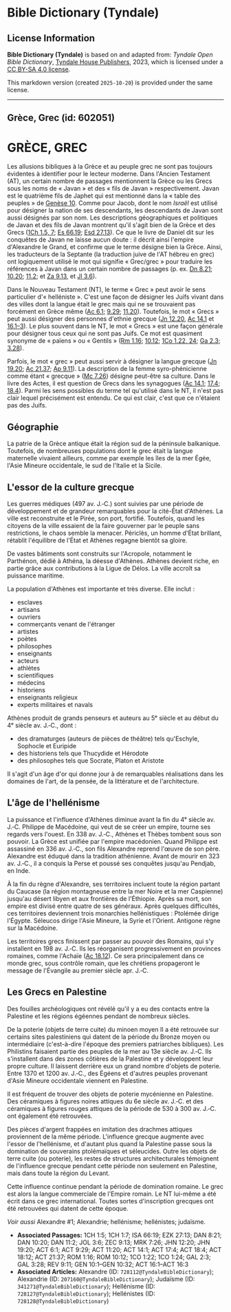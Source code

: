 # Bible Dictionary (Tyndale)

## License Information

**Bible Dictionary (Tyndale)** is based on and adapted from: _Tyndale Open Bible Dictionary_, [Tyndale House Publishers](https://tyndaleopenresources.com/), 2023, which is licensed under a [CC BY-SA 4.0 license](https://creativecommons.org/licenses/by-sa/4.0/legalcode.en).

This markdown version (created `2025-10-20`) is provided under the same license.



--------------------------------

## Grèce, Grec (id: 602051)

GRÈCE, GREC
===========

Les allusions bibliques à la Grèce et au peuple grec ne sont pas toujours évidentes à identifier pour le lecteur moderne. Dans l'Ancien Testament (AT), un certain nombre de passages mentionnent la Grèce ou les Grecs sous les noms de « Javan » et des « fils de Javan » respectivement. Javan est le quatrième fils de Japhet qui est mentionné dans la « table des peuples » de [Genèse 10](https://ref.ly/Gen10:1-Gen10:32). Comme pour Jacob, dont le nom *Israël* est utilisé pour désigner la nation de ses descendants, les descendants de Javan sont aussi désignés par son nom. Les descriptions géographiques et politiques de Javan et des fils de Javan montrent qu'il s'agit bien de la Grèce et des Grecs ([1Ch 1\.5, 7](https://ref.ly/1Chr1:5,1Chr1:7); [Es 66\.19](https://ref.ly/Isa66:19); [Esd 27\.13](https://ref.ly/Ezek27:13)). Ce que le livre de Daniel dit sur les conquêtes de Javan ne laisse aucun doute : il décrit ainsi l'empire d'Alexandre le Grand, et confirme que le terme désigne bien la Grèce. Ainsi, les traducteurs de la Septante (la traduction juive de l'AT hébreu en grec) ont logiquement utilisé le mot qui signifie « Grec/grec » pour traduire les références à Javan dans un certain nombre de passages (p. ex. [Dn 8\.21](https://ref.ly/Dan8:21); [10\.20](https://ref.ly/Dan10:20); [11\.2](https://ref.ly/Dan11:2); et [Za 9\.13](https://ref.ly/Zech9:13), et [Jl 3\.6](https://ref.ly/Joel3:6)). 

Dans le Nouveau Testament (NT), le terme « Grec » peut avoir le sens particulier d'« helléniste ». C'est une façon de désigner les Juifs vivant dans des villes dont la langue était le grec mais qui ne se trouvaient pas forcément en Grèce même ([Ac 6\.1](https://ref.ly/Acts6:1); [9\.29](https://ref.ly/Acts9:29); [11\.20](https://ref.ly/Acts11:20)). Toutefois, le mot « Grecs » peut aussi désigner des personnes d'ethnie grecque ([Jn 12\.20](https://ref.ly/John12:20), [Ac 14\.1](https://ref.ly/Acts14:1) et [16\.1–3](https://ref.ly/Acts16:1-Acts16:3)). Le plus souvent dans le NT, le mot « Grecs » est une façon générale pour désigner tous ceux qui ne sont pas Juifs. Ce mot est quasiment synonyme de « païens » ou « Gentils » ([Rm 1\.16](https://ref.ly/Rom1:16); [10\.12](https://ref.ly/Rom10:12); [1Co 1\.22, 24](https://ref.ly/1Cor1:22,1Cor1:24); [Ga 2\.3](https://ref.ly/Gal2:3); [3\.28](https://ref.ly/Gal3:28)).

Parfois, le mot « grec » peut aussi servir à désigner la langue grecque ([Jn 19\.20](https://ref.ly/John19:20); [Ac 21\.37](https://ref.ly/Acts21:37); [Ap 9\.11](https://ref.ly/Rev9:11)). La description de la femme syro\-phénicienne comme étant « grecque » ([Mc 7\.26](https://ref.ly/Mark7:26)) désigne peut\-être sa culture. Dans le livre des Actes, il est question de Grecs dans les synagogues ([Ac 14\.1](https://ref.ly/Acts14:1); [17\.4](https://ref.ly/Acts17:4); [18\.4](https://ref.ly/Acts18:4)). Parmi les sens possibles du terme tel qu'utilisé dans le NT, il n'est pas clair lequel précisément est entendu. Ce qui est clair, c'est que ce n'étaient pas des Juifs.

Géographie
----------

La patrie de la Grèce antique était la région sud de la péninsule balkanique. Toutefois, de nombreuses populations dont le grec était la langue maternelle vivaient ailleurs, comme par exemple les îles de la mer Égée, l'Asie Mineure occidentale, le sud de l'Italie et la Sicile.

L'essor de la culture grecque
-----------------------------

Les guerres médiques (497 av. J.‑C.) sont suivies par une période de développement et de grandeur remarquables pour la cité\-État d'Athènes. La ville est reconstruite et le Pirée, son port, fortifié. Toutefois, quand les citoyens de la ville essaient de la faire gouverner par le peuple sans restrictions, le chaos semble la menacer. Périclès, un homme d'État brillant, rétablit l'équilibre de l'État et Athènes regagne bientôt sa gloire.

De vastes bâtiments sont construits sur l'Acropole, notamment le Parthénon, dédié à Athéna, la déesse d'Athènes. Athènes devient riche, en partie grâce aux contributions à la Ligue de Délos. La ville accroît sa puissance maritime.

La population d'Athènes est importante et très diverse. Elle inclut :

* esclaves
* artisans
* ouvriers
* commerçants venant de l'étranger
* artistes
* poètes
* philosophes
* enseignants
* acteurs
* athlètes
* scientifiques
* médecins
* historiens
* enseignants religieux
* experts militaires et navals

Athènes produit de grands penseurs et auteurs au 5ᵉ siècle et au début du 4ᵉ siècle av. J.‑C., dont :

* des dramaturges (auteurs de pièces de théâtre) tels qu'Eschyle, Sophocle et Euripide
* des historiens tels que Thucydide et Hérodote
* des philosophes tels que Socrate, Platon et Aristote

Il s'agit d'un âge d'or qui donne jour à de remarquables réalisations dans les domaines de l'art, de la pensée, de la littérature et de l'architecture.

L'âge de l'hellénisme
---------------------

La puissance et l'influence d'Athènes diminue avant la fin du 4ᵉ siècle av. J.‑C. Philippe de Macédoine, qui veut de se créer un empire, tourne ses regards vers l'ouest. En 338 av. J.‑C., Athènes et Thèbes tombent sous son pouvoir. La Grèce est unifiée par l'empire macédonien. Quand Philippe est assassiné en 336 av. J.‑C., son fils Alexandre reprend l'œuvre de son père. Alexandre est éduqué dans la tradition athénienne. Avant de mourir en 323 av. J.‑C., il a conquis la Perse et poussé ses conquêtes jusqu'au Pendjab, en Inde.

À la fin du règne d'Alexandre, ses territoires incluent toute la région partant du Caucase (la région montagneuse entre la mer Noire et la mer Caspienne) jusqu'au désert libyen et aux frontières de l'Éthiopie. Après sa mort, son empire est divisé entre quatre de ses généraux. Après quelques difficultés, ces territoires deviennent trois monarchies hellénistiques : Ptolémée dirige l'Égypte. Séleucos dirige l'Asie Mineure, la Syrie et l'Orient. Antigone règne sur la Macédoine.

Les territoires grecs finissent par passer au pouvoir des Romains, qui s'y installent en 198 av. J.‑C. Ils les réorganisent progressivement en provinces romaines, comme l'Achaïe ([Ac 18\.12](https://ref.ly/Acts18:12)). Ce sera principalement dans ce monde grec, sous contrôle romain, que les chrétiens propageront le message de l'Évangile au premier siècle apr. J.‑C.

Les Grecs en Palestine
----------------------

Des fouilles archéologiques ont révélé qu'il y a eu des contacts entre la Palestine et les régions égéennes pendant de nombreux siècles. 

De la poterie (objets de terre cuite) du minoen moyen II a été retrouvée sur certains sites palestiniens qui datent de la période du Bronze moyen ou intermédiaire (c'est\-à\-dire l'époque des premiers patriarches bibliques). Les Philistins faisaient partie des peuples de la mer au 13e siècle av. J.‑C. Ils s'installent dans des zones côtières de la Palestine et y développent leur propre culture. Il laissent derrière eux un grand nombre d'objets de poterie. Entre 1370 et 1200 av. J.‑C., des Égéens et d'autres peuples provenant d'Asie Mineure occidentale viennent en Palestine.

Il est fréquent de trouver des objets de poterie mycénienne en Palestine. Des céramiques à figures noires attiques du 6e siècle av. J.‑C. et des céramiques à figures rouges attiques de la période de 530 à 300 av. J.‑C. ont également été retrouvées.

Des pièces d'argent frappées en imitation des drachmes attiques proviennent de la même période. L'influence grecque augmente avec l'essor de l'hellénisme, et d'autant plus quand la Palestine passe sous la domination de souverains ptolémaïques et séleucides. Outre les objets de terre cuite (ou poterie), les restes de structures architecturales témoignent de l'influence grecque pendant cette période non seulement en Palestine, mais dans toute la région du Levant.

Cette influence continue pendant la période de domination romaine. Le grec est alors la langue commerciale de l'Empire romain. Le NT lui\-même a été écrit dans ce grec international. Toutes sortes d'inscription grecques ont été retrouvées qui datent de cette époque. 

*Voir aussi* Alexandre \#1; Alexandrie; hellénisme; hellénistes; judaïsme.

* **Associated Passages:** 1CH 1:5; 1CH 1:7; ISA 66:19; EZK 27:13; DAN 8:21; DAN 10:20; DAN 11:2; JOL 3:6; ZEC 9:13; MRK 7:26; JHN 12:20; JHN 19:20; ACT 6:1; ACT 9:29; ACT 11:20; ACT 14:1; ACT 17:4; ACT 18:4; ACT 18:12; ACT 21:37; ROM 1:16; ROM 10:12; 1CO 1:22; 1CO 1:24; GAL 2:3; GAL 3:28; REV 9:11; GEN 10:1–GEN 10:32; ACT 16:1–ACT 16:3
* **Associated Articles:** Alexandre (ID: `728112@TyndaleBibleDictionary`); Alexandrie (ID: `207160@TyndaleBibleDictionary`); Judaïsme (ID: `341271@TyndaleBibleDictionary`); Hellénisme (ID: `728127@TyndaleBibleDictionary`); Hellénistes (ID: `728128@TyndaleBibleDictionary`)

